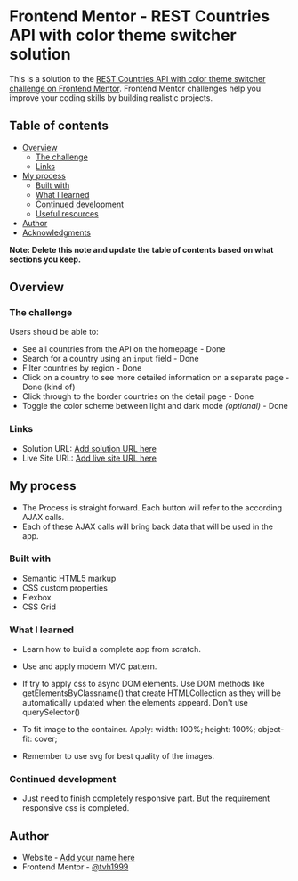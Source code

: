 # Frontend Mentor - REST Countries API with color theme switcher solution

This is a solution to the [REST Countries API with color theme switcher challenge on Frontend Mentor](https://www.frontendmentor.io/challenges/rest-countries-api-with-color-theme-switcher-5cacc469fec04111f7b848ca). Frontend Mentor challenges help you improve your coding skills by building realistic projects.

## Table of contents

- [Overview](#overview)
  - [The challenge](#the-challenge)
  - [Links](#links)
- [My process](#my-process)
  - [Built with](#built-with)
  - [What I learned](#what-i-learned)
  - [Continued development](#continued-development)
  - [Useful resources](#useful-resources)
- [Author](#author)
- [Acknowledgments](#acknowledgments)

**Note: Delete this note and update the table of contents based on what sections you keep.**

## Overview

### The challenge

Users should be able to:

- See all countries from the API on the homepage - Done
- Search for a country using an `input` field - Done
- Filter countries by region - Done
- Click on a country to see more detailed information on a separate page - Done (kind of)
- Click through to the border countries on the detail page - Done
- Toggle the color scheme between light and dark mode _(optional)_ - Done

### Links

- Solution URL: [Add solution URL here](https://your-solution-url.com)
- Live Site URL: [Add live site URL here](https://your-live-site-url.com)

## My process

- The Process is straight forward. Each button will refer to the according AJAX calls.
- Each of these AJAX calls will bring back data that will be used in the app.

### Built with

- Semantic HTML5 markup
- CSS custom properties
- Flexbox
- CSS Grid

### What I learned

- Learn how to build a complete app from scratch.
- Use and apply modern MVC pattern.

- If try to apply css to async DOM elements. Use DOM methods like getElementsByClassname() that create HTMLCollection as they will be automatically updated when the elements appeard. Don't use querySelector()

- To fit image to the container. Apply:
  width: 100%;
  height: 100%;
  object-fit: cover;

- Remember to use svg for best quality of the images.

### Continued development

- Just need to finish completely responsive part. But the requirement responsive css is completed.

## Author

- Website - [Add your name here](https://www.your-site.com)
- Frontend Mentor - [@tvh1999](https://www.frontendmentor.io/profile/tvh1999)

